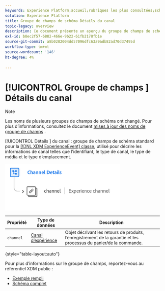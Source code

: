 ```yaml
---
keywords: Experience Platform;accueil;rubriques les plus consultées;schéma;schéma;XDM;ExperienceEvent;champs;schémas;schémas;conception de schéma;groupe de champs;groupe de champs;groupe de champs;
solution: Experience Platform
title: Groupe de champs de schéma Détails du canal
topic-legacy: overview
description: Ce document présente un aperçu du groupe de champs de schéma Détails du canal .
exl-id: b8ec2f57-6882-466e-9b22-61fb2178fb1e
source-git-commit: a8b0282004dd57096dfc63a9adb82ad70d37495d
workflow-type: tm+mt
source-wordcount: '146'
ht-degree: 4%

---
```


# [!UICONTROL Groupe de champs ] Détails du canal

>[!NOTE]
>
>Les noms de plusieurs groupes de champs de schéma ont changé. Pour plus d’informations, consultez le document [mises à jour des noms de groupe de champs](../name-updates.md) .

[!UICONTROL Détails ] du canal : groupe de champs de schéma standard pour la  [[!DNL XDM ExperienceEvent] classe](../../classes/experienceevent.md), utilisé pour décrire les informations de canal telles que l’identifiant, le type de canal, le type de média et le type d’emplacement.

![](../../images/field-groups/channel-details.png)

| Propriété | Type de données | Description |
| --- | --- | --- |
| `channel` | [Canal d’expérience](../../data-types/experience-channel.md) | Objet décrivant les retours de produits, l’enregistrement de la garantie et les processus du panier/de la commande. |

{style=&quot;table-layout:auto&quot;}

Pour plus d’informations sur le groupe de champs, reportez-vous au référentiel XDM public :

* [Exemple rempli](https://github.com/adobe/xdm/blob/master/components/fieldgroups/experience-event/experienceevent-channel.example.1.json)
* [Schéma complet](https://github.com/adobe/xdm/blob/master/components/fieldgroups/experience-event/experienceevent-channel.schema.json)
